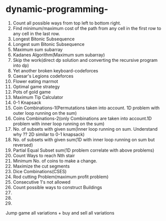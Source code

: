 # dynamic-programming-

1) Count all possible ways from top left to bottom right.
2) Find minimum/maximum cost of the path from any cell in the first row to any cell in the last row.
3) Longest Bitonic Subsequence 
4) Longest sum Bitonic Subsequence 
5) Maximum sum subarray 
6) Kadanes Algorithm(Maximum sum subarray)
7) Skip the work(direct dp solution and converting the recursive program into dp) 
8) Yet another broken keyboard-codeforces
9) Caesar's Legions codeforces
10) Flower eating marmot 
11) Optimal game strategy 
12) Pots of gold game 
13) Maximum Tip Calculator 
14) 0-1 Knapsack 
15) Coin Combinations-1(Permutations taken into account. 1D problem with outer loop running on the sum)
16) Coins Combinations-2(only Combinations are taken into account.1D problem with inner loop running on the sum)
17) No. of subsets with given sum(Inner loop running on sum. Understand why ?? 2D similar to 0-1 knapsack)
18) No. of subsets with given sum(1D with inner loop running on sum but reversed)
19) Partial Equal Subset sum(1D problem correlate with above problems)
20) Count Ways to reach Nth stair
21) Minimum No. of coins to make a change.
22) Maximize the cut segments
23) Dice Combinations(CSES)
24) Rod cutting Problem(maximum profit problem)
25) Consecutive 1's not allowed 
26) Count possible ways to construct Buildings
27)
28)  
29) 

Jump game all variations + buy and sell all variations 
